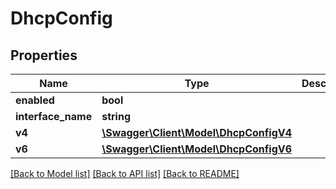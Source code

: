 # DhcpConfig

## Properties
Name | Type | Description | Notes
------------ | ------------- | ------------- | -------------
**enabled** | **bool** |  | [optional] 
**interface_name** | **string** |  | [optional] 
**v4** | [**\Swagger\Client\Model\DhcpConfigV4**](DhcpConfigV4.md) |  | [optional] 
**v6** | [**\Swagger\Client\Model\DhcpConfigV6**](DhcpConfigV6.md) |  | [optional] 

[[Back to Model list]](../../README.md#documentation-for-models) [[Back to API list]](../../README.md#documentation-for-api-endpoints) [[Back to README]](../../README.md)

